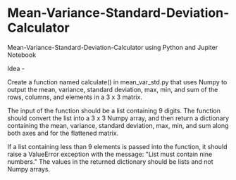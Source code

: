 # Mean-Variance-Standard-Deviation-Calculator
Mean-Variance-Standard-Deviation-Calculator using Python and Jupiter Notebook

Idea - 

Create a function named calculate() in mean_var_std.py that uses Numpy to output the mean, variance, standard deviation, max, min, and sum of the rows, columns, and elements in a 
3 x 3 matrix.

The input of the function should be a list containing 9 digits. The function should convert the list into a 3 x 3 Numpy array, and then return a dictionary containing the mean, 
variance, standard deviation, max, min, and sum along both axes and for the flattened matrix.

If a list containing less than 9 elements is passed into the function, it should raise a ValueError exception with the message: "List must contain nine numbers." The values in the 
returned dictionary should be lists and not Numpy arrays.